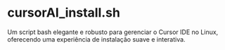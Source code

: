 # cursorAI_install.sh
Um script bash elegante e robusto para gerenciar o Cursor IDE no Linux, oferecendo uma experiência de instalação suave e interativa.
